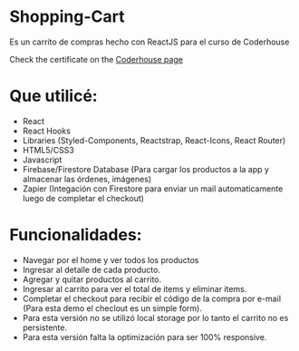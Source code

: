 # Shopping-Cart
Es un carrito de compras hecho con ReactJS para el curso de Coderhouse

Check the certificate on the [Coderhouse page](https://www.coderhouse.com/certificados/6369c3259853ea000e866d2a)

# Que utilicé:

* React
* React Hooks
* Libraries (Styled-Components, Reactstrap, React-Icons, React Router)
* HTML5/CSS3
* Javascript
* Firebase/Firestore Database (Para cargar los productos a la app y almacenar las órdenes, imágenes)
* Zapier (Integación con Firestore para enviar un mail automaticamente luego de completar el checkout)

# Funcionalidades:

* Navegar por el home y ver todos los productos
* Ingresar al detalle de cada producto.
* Agregar y quitar productos al carrito.
* Ingresar al carrito para ver el total de items y eliminar items.
* Completar el checkout para recibir el código de la compra por e-mail (Para esta demo el checlout es un simple form).
* Para esta versión no se utilizó local storage por lo tanto el carrito no es persistente.
* Para esta versión falta la optimización para ser 100% responsive.

